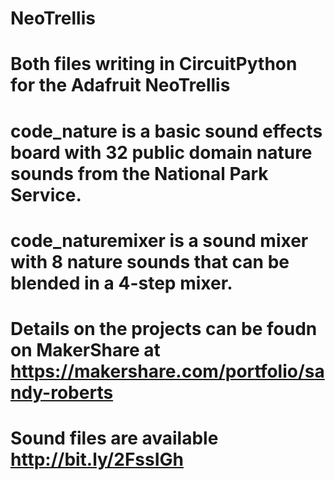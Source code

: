# NeoTrellis
# Both files writing in CircuitPython for the Adafruit NeoTrellis
# code_nature is a basic sound effects board with 32 public domain nature sounds from the National Park Service.
# code_naturemixer is a sound mixer with 8 nature sounds that can be blended in a 4-step mixer. 
# Details on the projects can be foudn on MakerShare at https://makershare.com/portfolio/sandy-roberts
# Sound files are available http://bit.ly/2FssIGh
